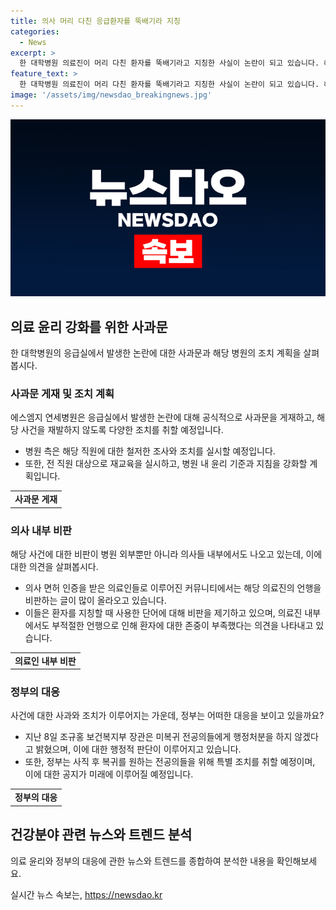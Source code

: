 ```yaml
---
title: 의사 머리 다친 응급환자를 뚝배기라 지칭
categories:
  - News
excerpt: >
  한 대학병원 의료진이 머리 다친 환자를 뚝배기라고 지칭한 사실이 논란이 되고 있습니다. 해당 병원은 이에 대한 사과문을 게재하며 재발 방지를 약속했지만, 사과문은 현재 삭제된 상태입니다. 논란이 확산됨에 따라 의사들 내부에서도 비판의 목소리가 높아지고 있으며, 이에 관련해 보건복지부 장관은 전공의들에게 행정처분을 하지 않겠다는 입장을 밝혔습니다. 이에 대한 병원 측의 구체적인 조치와 전문의들의 복귀 상황은 계속해서 주목받고 있습니다.
feature_text: >
  한 대학병원 의료진이 머리 다친 환자를 뚝배기라고 지칭한 사실이 논란이 되고 있습니다. 해당 병원은 이에 대한 사과문을 게재하며 재발 방지를 약속했지만, 사과문은 현재 삭제된 상태입니다. 논란이 확산됨에 따라 의사들 내부에서도 비판의 목소리가 높아지고 있으며, 이에 관련해 보건복지부 장관은 전공의들에게 행정처분을 하지 않겠다는 입장을 밝혔습니다. 이에 대한 병원 측의 구체적인 조치와 전문의들의 복귀 상황은 계속해서 주목받고 있습니다.
image: '/assets/img/newsdao_breakingnews.jpg'
---
```


<p><img src="/assets/img/newsdao_breakingnews.jpg" alt="cryptoinkorea 속보" /></p>

<h2 data-ke-size="size26">의료 윤리 강화를 위한 사과문</h2>

<p data-ke-size="size16">한 대학병원의 응급실에서 발생한 논란에 대한 사과문과 해당 병원의 조치 계획을 살펴봅시다.</p>

<h3>사과문 게재 및 조치 계획</h3>

<p data-ke-size="size16">에스엠지 연세병원은 응급실에서 발생한 논란에 대해 공식적으로 사과문을 게재하고, 해당 사건을 재발하지 않도록 다양한 조치를 취할 예정입니다.</p>

<ul>
  <li>병원 측은 해당 직원에 대한 철저한 조사와 조치를 실시할 예정입니다.</li>
  <li>또한, 전 직원 대상으로 재교육을 실시하고, 병원 내 윤리 기준과 지침을 강화할 계획입니다.</li>
</ul>

<table>
  <tr>
    <td style="text-align: center; height: 17px;"><b>사과문 게재</b></td>
  </tr>
</table>

<h3>의사 내부 비판</h3>

<p data-ke-size="size16">해당 사건에 대한 비판이 병원 외부뿐만 아니라 의사들 내부에서도 나오고 있는데, 이에 대한 의견을 살펴봅시다.</p>

<ul>
  <li>의사 면허 인증을 받은 의료인들로 이루어진 커뮤니티에서는 해당 의료진의 언행을 비판하는 글이 많이 올라오고 있습니다.</li>
  <li>이들은 환자를 지칭할 때 사용한 단어에 대해 비판을 제기하고 있으며, 의료진 내부에서도 부적절한 언행으로 인해 환자에 대한 존중이 부족했다는 의견을 나타내고 있습니다.</li>
</ul>

<table>
  <tr>
    <td style="text-align: center; height: 17px;"><b>의료인 내부 비판</b></td>
  </tr>
</table>

<h3>정부의 대응</h3>

<p data-ke-size="size16">사건에 대한 사과와 조치가 이루어지는 가운데, 정부는 어떠한 대응을 보이고 있을까요?</p>

<ul>
  <li>지난 8일 조규홍 보건복지부 장관은 미복귀 전공의들에게 행정처분을 하지 않겠다고 밝혔으며, 이에 대한 행정적 판단이 이루어지고 있습니다.</li>
  <li>또한, 정부는 사직 후 복귀를 원하는 전공의들을 위해 특별 조치를 취할 예정이며, 이에 대한 공지가 미래에 이루어질 예정입니다.</li>
</ul>

<table>
  <tr>
    <td style="text-align: center; height: 17px;"><b>정부의 대응</b></td>
  </tr>
</table>

<h2 data-ke-size="size26">건강분야 관련 뉴스와 트렌드 분석</h2>

<p data-ke-size="size16">의료 윤리와 정부의 대응에 관한 뉴스와 트렌드를 종합하여 분석한 내용을 확인해보세요.</p>
실시간 뉴스 속보는, <a href="https://newsdao.kr" rel="dofollow">https://newsdao.kr</a>


